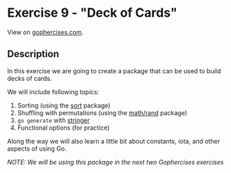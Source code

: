 # Exercise 9 - "Deck of Cards"

View on [gophercises.com](https://gophercises.com/exercises/deck).

## Description
In this exercise we are going to create a package that can be used to build decks of cards.

We  will include following topics:

1. Sorting (using the [sort](https://golang.org/pkg/sort/) package)
2. Shuffling with permutations (using the [math/rand](https://golang.org/pkg/math/rand/) package)
3. `go generate` with [stringer](https://godoc.org/golang.org/x/tools/cmd/stringer)
4. Functional options (for practice)

Along the way we will also learn a little bit about constants, iota, and other aspects of using Go.

_NOTE: We will be using this package in the next two Gophercises exercises_
